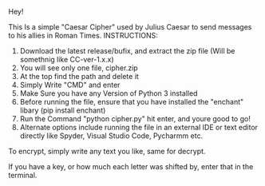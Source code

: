 Hey!


This Is a simple "Caesar Cipher" used by Julius Caesar to send messages to his allies in Roman Times.
INSTRUCTIONS:
1. Download the latest release/bufix, and extract the zip file (Will be somethnig like CC-ver-1.x.x)
2. You will see only one file, cipher.zip
3. At the top find the path and delete it
4. Simply Write "CMD" and enter
5. Make Sure you have any Version of Python 3 installed
6. Before running the file, ensure that you have installed the "enchant" libary (pip install enchant)
7. Run the Command "python cipher.py" hit enter, and youre good to go!
8. Alternate options include running the file in an external IDE or text editor directly like Spyder, Visual Studio Code, Pycharmm etc.



To encrypt, simply write any text you like, same for decrypt.


If you have a key, or how much each letter was shifted by, enter that in the terminal.



